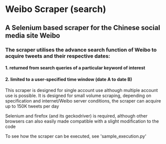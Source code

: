 # Weibo Scraper (search)

## A Selenium based scraper for the Chinese social media site Weibo
### The scraper utilises the advance search function of Weibo to acquire tweets and their respective dates:
#### 1. returned from search queries of a particular keyword of interest
#### 2. limited to a user-specified time window (date A to date B)

This scraper is designed for single account use although multiple account use is possible.
It is designed for small volume scraping, depending on specification and internet/Weibo server conditions, the scraper can acquire up to 150K tweets per day

Selenium and firefox (and its geckodriver) is required, although other browsers can also easily made compatible with a slight modification to the code

To see how the scraper can be executed, see 'sample_execution.py'
